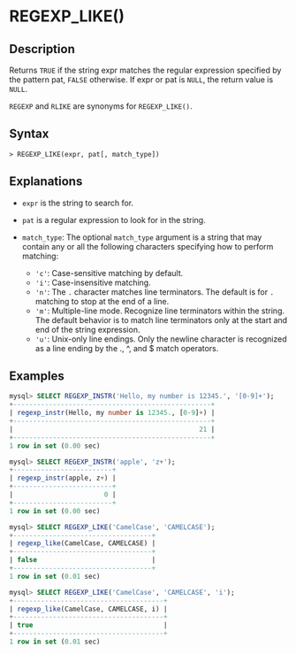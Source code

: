 # **REGEXP_LIKE()**

## **Description**

Returns `TRUE` if the string expr matches the regular expression specified by the pattern pat, `FALSE` otherwise. If expr or pat is `NULL`, the return value is `NULL`.

`REGEXP` and `RLIKE` are synonyms for `REGEXP_LIKE()`.

## **Syntax**

```
> REGEXP_LIKE(expr, pat[, match_type])
```

## Explanations

- `expr` is the string to search for.

- `pat` is a regular expression to look for in the string.

- `match_type`: The optional `match_type` argument is a string that may contain any or all the following characters specifying how to perform matching:

    + `'c'`: Case-sensitive matching by default.
    + `'i'`: Case-insensitive matching.
    + `'n'`: The `.` character matches line terminators. The default is for `.` matching to stop at the end of a line.
    + `'m'`: Multiple-line mode. Recognize line terminators within the string. The default behavior is to match line terminators only at the start and end of the string expression.
    + `'u'`: Unix-only line endings. Only the newline character is recognized as a line ending by the ., ^, and $ match operators.

## **Examples**

```SQL
mysql> SELECT REGEXP_INSTR('Hello, my number is 12345.', '[0-9]+');
+--------------------------------------------------+
| regexp_instr(Hello, my number is 12345., [0-9]+) |
+--------------------------------------------------+
|                                               21 |
+--------------------------------------------------+
1 row in set (0.00 sec)

mysql> SELECT REGEXP_INSTR('apple', 'z+');
+-------------------------+
| regexp_instr(apple, z+) |
+-------------------------+
|                       0 |
+-------------------------+
1 row in set (0.00 sec)

mysql> SELECT REGEXP_LIKE('CamelCase', 'CAMELCASE');
+-----------------------------------+
| regexp_like(CamelCase, CAMELCASE) |
+-----------------------------------+
| false                             |
+-----------------------------------+
1 row in set (0.01 sec)

mysql> SELECT REGEXP_LIKE('CamelCase', 'CAMELCASE', 'i');
+--------------------------------------+
| regexp_like(CamelCase, CAMELCASE, i) |
+--------------------------------------+
| true                                 |
+--------------------------------------+
1 row in set (0.01 sec)
```
